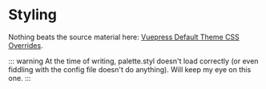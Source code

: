 # Styling

Nothing beats the source material here: [Vuepress Default Theme CSS Overrides](https://vuepress.vuejs.org/default-theme-config/#simple-color-variables-override).

::: warning
At the time of writing, palette.styl doesn't load correctly (or even fiddling with the config file doesn't do anything). Will keep my eye on this one.
:::